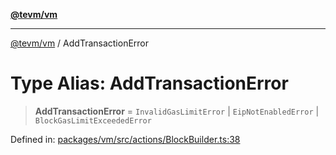 [**@tevm/vm**](../README.md)

***

[@tevm/vm](../globals.md) / AddTransactionError

# Type Alias: AddTransactionError

> **AddTransactionError** = `InvalidGasLimitError` \| `EipNotEnabledError` \| `BlockGasLimitExceededError`

Defined in: [packages/vm/src/actions/BlockBuilder.ts:38](https://github.com/evmts/tevm-monorepo/blob/main/packages/vm/src/actions/BlockBuilder.ts#L38)
